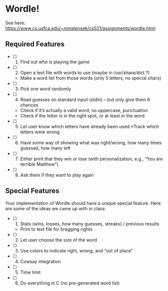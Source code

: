 # Wordle!

See here: https://www.cs.usfca.edu/~mmalensek/cs521/assignments/wordle.html

## Required Features

- [ ] 1.  Find out who is playing the game
- [ ] 2. Open a text file with words to use (maybe in /usr/share/dict ?)
    * Make a word list from those words (only 5 letters, no special chars)
- [ ] 3. Pick one word randomly
- [ ] 4. Read guesses on standard input (stdin) – but only give them 6 chances
	* Check if it’s actually a valid word, no uppercase, punctuation
	* Check if the letter is in the right spot, or at least in the word
- [ ] 5. Let user know which letters have already been used
*Track which letters were wrong
- [ ] 6. Have some way of showing what was right/wrong, how many times guessed, how many left
- [ ] 7. Either print that they win or lose (with personalization, e.g., “You are terrible Matthew”)
- [ ] 8. Ask them if they want to play again

## Special Features

Your implementation of Wordle should have a unique special feature. Here are some of the ideas we came up with in class:

- [ ] 1. Stats (wins, losses, how many guesses, streaks) / previous results
    * Print to text file for bragging rights
- [ ] 2. Let user choose the size of the word
- [ ] 3. Use colors to indicate right, wrong, and “out of place”
- [ ] 4. Cowsay integration
- [ ] 5. Time limit
- [ ] 6. Do everything in C (no pre-generated word list)
